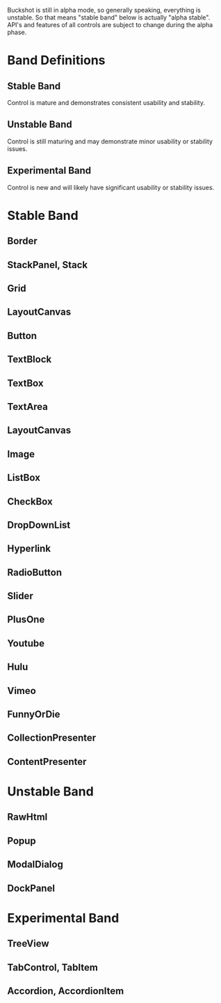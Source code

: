 Buckshot is still in alpha mode, so generally speaking, everything is unstable. So
that means "stable band" below is actually "alpha stable".  API's and features
of all controls are subject to change during the alpha phase.

# Band Definitions #
## Stable Band ##
Control is mature and demonstrates consistent usability and stability.

## Unstable Band ##
Control is still maturing and may demonstrate minor usability or stability 
issues.

## Experimental Band ##
Control is new and will likely have significant usability or stability issues.


# Stable Band #
## Border ##

## StackPanel, Stack ##

## Grid ##

## LayoutCanvas ##

## Button ##

## TextBlock ##

## TextBox ##

## TextArea ##

## LayoutCanvas ##

## Image ##

## ListBox ##

## CheckBox ##

## DropDownList ##

## Hyperlink ##

## RadioButton ##

## Slider ##

## PlusOne ##

## Youtube ##

## Hulu ##

## Vimeo ##

## FunnyOrDie ##

## CollectionPresenter ##

## ContentPresenter ##


# Unstable Band #
## RawHtml ##

## Popup ##

## ModalDialog ##

## DockPanel ##


# Experimental Band #
## TreeView ##

## TabControl, TabItem ##

## Accordion, AccordionItem ## 